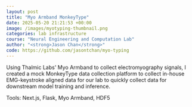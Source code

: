 ```yaml
---
layout: post
title: "Myo Armband MonkeyType"
date: 2025-05-20 21:21:53 +00:00
image: /images/myotyping-thumbnail.png
categories: lab infrastructure
course: "Neural Engineering and Computation Lab"
author: "<strong>Jason Chan</strong>"
code: https://github.com/jasontchan/myo-typing
---
```


Using Thalmic Labs' Myo Armband to collect electromyography signals, I created a mock MonkeyType data collection platform to collect in-house EMG-keystroke aligned data for our lab to quickly collect data for downstream model training and inference.

Tools: Next.js, Flask, Myo Armband, HDF5
